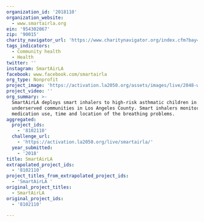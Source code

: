 ```yaml
---
organization_id: '2018110'
organization_website:
  - www.smartairla.org
ein: '954302067'
zip: '90015'
charity_navigator_url: 'https://www.charitynavigator.org/index.cfm?bay=search.profile&ein=954302067'
tags_indicators:
  - Community health
  - Health
twitter: ''
instagram: SmartAirLA
facebook: www.facebook.com/smartairla
org_type: Nonprofit
project_image: 'https://activation.la2050.org/assets/images/live/2048-wide/smartairla.jpg'
project_video: ''
org_summary: >-
  SmartAirLA deploys smart inhalers to high-risk asthmatic children in
  underserved communities in Los Angeles County. Smart inhalers monitor
  medication use, time and location of the breathing problems.
aggregated:
  project_ids:
    - '8102110'
  challenge_url:
    - 'https://activation.la2050.org/live/smartairla/'
  year_submitted:
    - '2018'
title: SmartAirLA
extrapolated_project_ids:
  - '8102110'
project_titles_from_extrapolated_project_ids:
  - 'SmartAirLA '
original_project_titles:
  - SmartAirLA
original_project_ids:
  - '8102110'

---
```

